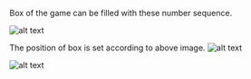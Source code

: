 Box of the game can be filled with these number sequence. 

![alt text](https://devhelp.ls-one.com/Content/Resources/Images/Controls/TouchNumPad.png)    

The position of box is set according to above image.
![alt text](https://i.pinimg.com/originals/e8/0a/42/e80a42a178fe463500444c97af4ac21c.jpg)
                                                         
![alt text](https://i.pinimg.com/originals/15/b1/24/15b1246867042504e5dace4be4b978b9.jpg)
